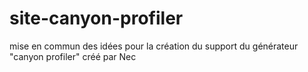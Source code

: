 site-canyon-profiler
====================

mise en commun des idées pour la création du support du générateur "canyon profiler" créé par Nec
